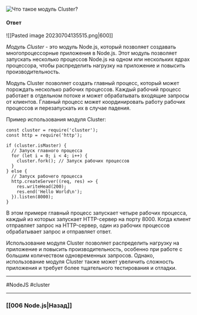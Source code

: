![Что такое модуль Cluster?](https://youtu.be/b-jHHEBj7KM?t=842)

#### Ответ

![[Pasted image 20230704135515.png|600]]

*Модуль Cluster* - это модуль Node.js, который позволяет создавать многопроцессорные приложения в Node.js. Этот модуль позволяет запускать несколько процессов Node.js на одном или нескольких ядрах процессора, чтобы распределить нагрузку на приложение и повысить производительность.

Модуль Cluster позволяет создать главный процесс, который может порождать несколько рабочих процессов. Каждый рабочий процесс работает в отдельном потоке и может обрабатывать входящие запросы от клиентов. Главный процесс может координировать работу рабочих процессов и перезапускать их в случае падения.

Пример использования модуля Cluster:

```
const cluster = require('cluster');
const http = require('http');

if (cluster.isMaster) {
  // Запуск главного процесса
  for (let i = 0; i < 4; i++) {
    cluster.fork(); // Запуск рабочих процессов
  }
} else {
  // Запуск рабочего процесса
  http.createServer((req, res) => {
    res.writeHead(200);
    res.end('Hello World\n');
  }).listen(8000);
}
```

В этом примере главный процесс запускает четыре рабочих процесса, каждый из которых запускает HTTP-сервер на порту 8000. Когда клиент отправляет запрос на HTTP-сервер, один из рабочих процессов обрабатывает запрос и отправляет ответ.

Использование модуля Cluster позволяет распределить нагрузку на приложение и повысить производительность, особенно при работе с большим количеством одновременных запросов. Однако, использование модуля Cluster также может увеличить сложность приложения и требует более тщательного тестирования и отладки.

___
#NodeJS #cluster

___

### [[006 Node.js|Назад]]

